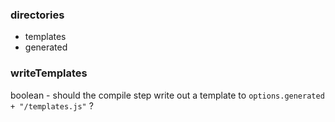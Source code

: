 ### directories
  
  * templates
  * generated
  
### writeTemplates

boolean - should the compile step write out a template to `options.generated + "/templates.js"` ?

